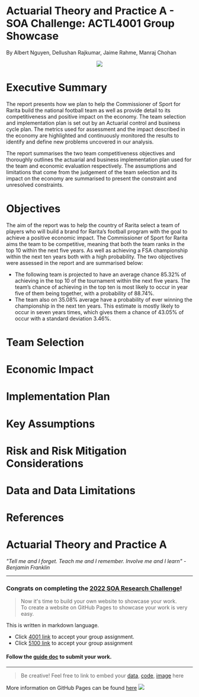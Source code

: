 Actuarial Theory and Practice A - SOA Challenge: ACTL4001 Group Showcase
======================
By Albert Nguyen, Dellushan Rajkumar, Jaime Rahme, Manraj Chohan

<p align="center">
  <img src="https://i.pinimg.com/originals/30/61/07/3061076a7e51c558bd9cc011fdf540fb.gif">
  </p>

Executive Summary
======================

The report presents how we plan to help the Commissioner of Sport for Rarita build the national football team as well as provide detail to its competitiveness and positive impact on the economy. The team selection and implementation plan is set out by an Actuarial control and business cycle plan. The metrics used for assessment and the impact described in the economy are highlighted and continuously monitored the results to identify and define new problems uncovered in our analysis.

The report summarises the two team competitiveness objectives and thoroughly outlines the actuarial and business implementation plan used for the team and economic evaluation respectively. The assumptions and limitations that come from the judgement of the team selection and its impact on the economy are summarised to present the constraint and unresolved constraints. 


Objectives
======================

The aim of the report was to help the country of Rarita select a team of players who will build a brand for Rarita’s football program with the goal to achieve a positive economic impact. The Commissioner of Sport for Rarita aims the team to be competitive, meaning that both the team ranks in the top 10 within the next five years. As well as achieving a FSA championship within the next ten years both with a high probability. The two objectives were assessed in the report and are summarised below:

 - The following team is projected to have an average chance 85.32% of achieving in the top 10 of the tournament within the next five years. The team’s chance of achieving in the top ten is most likely to occur in year five of them being together, with a probability of 88.74%.
 - The team also on 35.08% average have a probability of ever winning the championship in the next ten years. This estimate is mostly likely to occur in seven years times, which gives them a chance of 43.05% of occur with a standard deviation  3.46%.




Team Selection
======================



Economic Impact
======================




Implementation Plan
======================




Key Assumptions
======================


Risk and Risk Mitigation Considerations
======================


Data and Data Limitations
======================




References
======================




# Actuarial Theory and Practice A

_"Tell me and I forget. Teach me and I remember. Involve me and I learn" - Benjamin Franklin_

---

### Congrats on completing the [2022 SOA Research Challenge](https://www.soa.org/research/opportunities/2022-student-research-case-study-challenge/)!

>Now it's time to build your own website to showcase your work.  
>To create a website on GitHub Pages to showcase your work is very easy.

This is written in markdown language. 
>
* Click [4001 link](https://classroom.github.com/a/ggiq0YzO) to accept your group assignment.
* Click [5100 link](https://classroom.github.com/a/uVytCqDv) to accept your group assignment 

#### Follow the [guide doc](Doc1.pdf) to submit your work. 
---
>Be creative! Feel free to link to embed your [data](player_data_salaries_2020.csv), [code](sample-data-clean.ipynb), [image](ACC.png) here

More information on GitHub Pages can be found [here](https://pages.github.com/)
![](Actuarial.gif)
